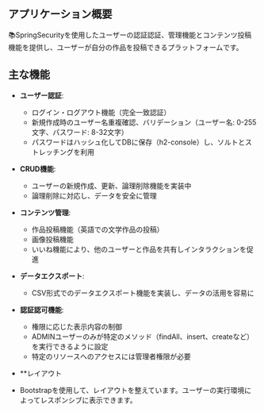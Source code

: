 ## アプリケーション概要
📚SpringSecurityを使用したユーザーの認証認証、管理機能とコンテンツ投稿機能を提供し、ユーザーが自分の作品を投稿できるプラットフォームです。

## 主な機能
- **ユーザー認証**:
  - ログイン・ログアウト機能（完全一致認証）
  - 新規作成時のユーザー名重複確認、バリデーション（ユーザー名: 0-255文字、パスワード: 8-32文字）
  - パスワードはハッシュ化してDBに保存（h2-console）し、ソルトとストレッチングを利用

- **CRUD機能**:
  - ユーザーの新規作成、更新、論理削除機能を実装中
  - 論理削除に対応し、データを安全に管理

- **コンテンツ管理**:
  - 作品投稿機能（英語での文学作品の投稿）
  - 画像投稿機能
  - いいね機能により、他のユーザーと作品を共有しインタラクションを促進

- **データエクスポート**:
  - CSV形式でのデータエクスポート機能を実装し、データの活用を容易に

- **認証認可機能**:
  - 権限に応じた表示内容の制御
  - ADMINユーザーのみが特定のメソッド（findAll、insert、createなど）を実行できるように設定
  - 特定のリソースへのアクセスには管理者権限が必要

- **レイアウト
- Bootstrapを使用して、レイアウトを整えています。ユーザーの実行環境によってレスポンシブに表示できます。
